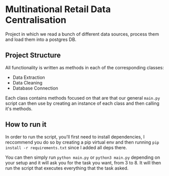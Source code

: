 # Multinational Retail Data Centralisation

Project in which we read a bunch of different data sources, process them and load them into a postgres DB.

## Project Structure

All functionality is written as methods in each of the corresponding classes:

- Data Extraction
- Data Cleaning
- Database Connection

Each class contains methods focused on that are that our general `main.py` script can then use by creating an
instance of each class and then calling it's methods.

## How to run it

In order to run the script, you'll first need to install dependencies, I reccommend you do so by creating a pip
virtual env and then running `pip install -r requirements.txt` since I added all deps there.

You can then simply run `python main.py` or `python3 main.py` depending on your setup and it will ask you for the
task you want, from 3 to 8. It will then run the script that executes everything that the task asked.

